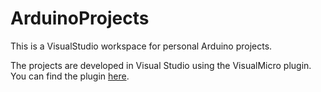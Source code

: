 # ArduinoProjects

This is a VisualStudio workspace for personal Arduino projects. 

The projects are developed in Visual Studio using the VisualMicro plugin.
You can find the plugin [here](http://www.visualmicro.com/).
